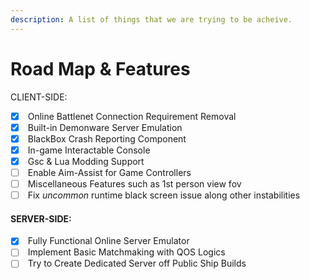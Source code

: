 ```yaml
---
description: A list of things that we are trying to be acheive.
---
```


# Road Map & Features

CLIENT-SIDE:

* [x] &#x20;Online Battlenet Connection Requirement Removal
* [x] &#x20;Built-in Demonware Server Emulation
* [x] &#x20;BlackBox Crash Reporting Component
* [x] &#x20;In-game Interactable Console
* [x] &#x20;Gsc & Lua Modding Support
* [ ] &#x20;Enable Aim-Assist for Game Controllers
* [ ] &#x20;Miscellaneous Features such as 1st person view fov
* [ ] &#x20;Fix _uncommon_ runtime black screen issue along other instabilities

#### SERVER-SIDE:

* [x] &#x20;Fully Functional Online Server Emulator
* [ ] &#x20;Implement Basic Matchmaking with QOS Logics
* [ ] &#x20;Try to Create Dedicated Server off Public Ship Builds
